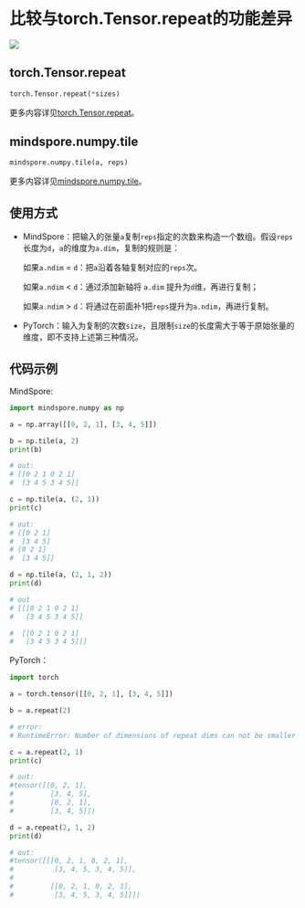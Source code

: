 # 比较与torch.Tensor.repeat的功能差异

<a href="https://gitee.com/mindspore/docs/blob/r1.8/docs/mindspore/source_zh_cn/note/api_mapping/pytorch_diff/npTile.md" target="_blank"><img src="https://mindspore-website.obs.cn-north-4.myhuaweicloud.com/website-images/master/resource/_static/logo_source.png"></a>

## torch.Tensor.repeat

```python
torch.Tensor.repeat(*sizes)
```

更多内容详见[torch.Tensor.repeat](https://pytorch.org/docs/1.5.0/tensors.html#torch.Tensor.repeat)。

## mindspore.numpy.tile

```python
mindspore.numpy.tile(a, reps)
```

更多内容详见[mindspore.numpy.tile](https://www.mindspore.cn/docs/zh-CN/r1.8/api_python/numpy/mindspore.numpy.tile.html#mindspore.numpy.tile)。

## 使用方式

- MindSpore：把输入的张量`a`复制`reps`指定的次数来构造一个数组。假设`reps`长度为`d`，`a`的维度为`a.dim`，复制的规则是：

  如果`a.ndim` = `d`：把`a`沿着各轴复制对应的`reps`次。

  如果`a.ndim` < `d`：通过添加新轴将 `a.dim` 提升为`d`维，再进行复制；

  如果`a.ndim` > `d`：将通过在前面补1把`reps`提升为`a.ndim`，再进行复制。

- PyTorch：输入为复制的次数`size`，且限制`size`的长度需大于等于原始张量的维度，即不支持上述第三种情况。

## 代码示例

MindSpore:

```python
import mindspore.numpy as np

a = np.array([[0, 2, 1], [3, 4, 5]])

b = np.tile(a, 2)
print(b)

# out:
# [[0 2 1 0 2 1]
#  [3 4 5 3 4 5]]

c = np.tile(a, (2, 1))
print(c)

# out:
# [[0 2 1]
#  [3 4 5]
# [0 2 1]
#  [3 4 5]]

d = np.tile(a, (2, 1, 2))
print(d)

# out
# [[[0 2 1 0 2 1]
#   [3 4 5 3 4 5]]

#  [[0 2 1 0 2 1]
#   [3 4 5 3 4 5]]]
```

PyTorch：

```python
import torch

a = torch.tensor([[0, 2, 1], [3, 4, 5]])

b = a.repeat(2)

# error:
# RuntimeError: Number of dimensions of repeat dims can not be smaller than number of dimensions of tensor

c = a.repeat(2, 1)
print(c)

# out:
#tensor([[0, 2, 1],
#         [3, 4, 5],
#         [0, 2, 1],
#         [3, 4, 5]])

d = a.repeat(2, 1, 2)
print(d)

# out:
#tensor([[[0, 2, 1, 0, 2, 1],
#          [3, 4, 5, 3, 4, 5]],
#
#         [[0, 2, 1, 0, 2, 1],
#          [3, 4, 5, 3, 4, 5]]])
```
